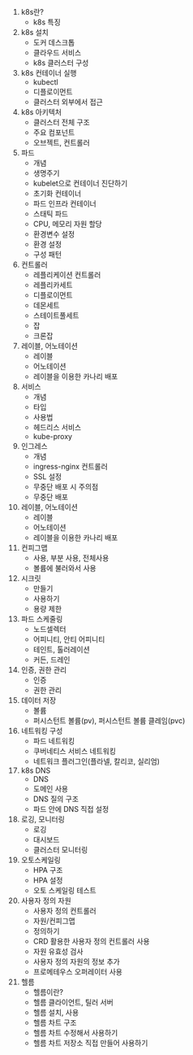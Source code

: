 1. k8s란?
    - k8s 특징
2. k8s 설치
    - 도커 데스크톱
    - 클라우드 서비스
    - k8s 클러스터 구성
3. k8s 컨테이너 실행
    - kubectl
    - 디플로이먼트
    - 클러스터 외부에서 접근
4. k8s 아키텍처
    - 클러스터 전체 구조
    - 주요 컴포넌트
    - 오브젝트, 컨트롤러
5. 파드
    - 개념
    - 생명주기
    - kubelet으로 컨테이너 진단하기
    - 초기화 컨테이너
    - 파드 인프라 컨테이너
    - 스태틱 파드
    - CPU, 메모리 자원 할당
    - 환경변수 설정
    - 환경 설정
    - 구성 패턴
6. 컨트롤러
    - 레플리케이션 컨트롤러
    - 레플리카세트
    - 디플로이먼트
    - 데몬세트
    - 스테이트풀세트
    - 잡
    - 크론잡
7. 레이블, 어노테이션
    - 레이블
    - 어노테이션
    - 레이블을 이용한 카나리 배포
8. 서비스
    - 개념
    - 타입
    - 사용법
    - 헤드리스 서비스
    - kube-proxy
9. 인그레스
    - 개념
    - ingress-nginx 컨트롤러
    - SSL 설정
    - 무중단 배포 시 주의점
    - 무중단 배포
10. 레이블, 어노테이션
    - 레이블
    - 어노테이션
    - 레이블을 이용한 카나리 배포
11. 컨피그맵
    - 사용, 부분 사용, 전체사용
    - 볼륨에 불러와서 사용
12. 시크릿
    - 만들기
    - 사용하기
    - 용량 제한
13. 파드 스케줄링
    - 노드셀렉터
    - 어피니티, 안티 어피니티
    - 테인트, 톨러레이션
    - 커든, 드레인
14. 인증, 권한 관리
    - 인증
    - 권한 관리
15. 데이터 저장
    - 볼륨
    - 퍼시스턴트 볼륨(pv), 퍼시스턴트 볼륨 클레임(pvc)
16. 네트워킹 구성
    - 파드 네트워킹
    - 쿠버네티스 서비스 네트워킹
    - 네트워크 플러그인(플라넬, 칼리코, 실리엄)
17. k8s DNS
    - DNS
    - 도메인 사용
    - DNS 질의 구조
    - 파드 안에 DNS 직접 설정
18. 로깅, 모니터링
    - 로깅
    - 대시보드
    - 클러스터 모니터링
19. 오토스케일링
    - HPA 구조
    - HPA 설정
    - 오토 스케일링 테스트
20. 사용자 정의 자원
    - 사용자 정의 컨트롤러
    - 자원/컨피그맵
    - 정의하기
    - CRD 활용한 사용자 정의 컨트롤러 사용
    - 자원 유효성 검사
    - 사용자 정의 자원의 정보 추가
    - 프로메테우스 오퍼레이터 사용
21. 헬름
    - 헬름이란?
    - 헬름 클라이언트, 틸러 서버
    - 헬름 설치, 사용
    - 헬름 차트 구조
    - 헬름 차트 수정해서 사용하기
    - 헬름 차트 저장소 직접 만들어 사용하기
